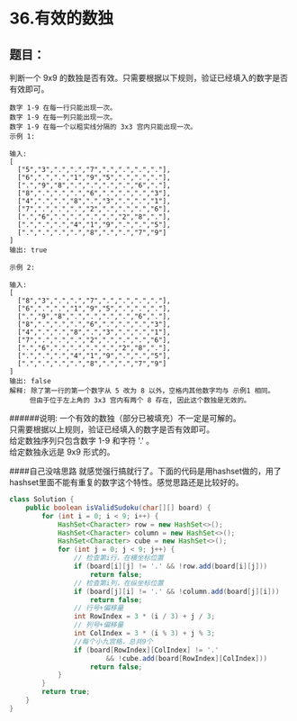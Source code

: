 # 36.有效的数独

## 题目：
判断一个 9x9 的数独是否有效。只需要根据以下规则，验证已经填入的数字是否有效即可。

    数字 1-9 在每一行只能出现一次。
    数字 1-9 在每一列只能出现一次。
    数字 1-9 在每一个以粗实线分隔的 3x3 宫内只能出现一次。
    示例 1:

    输入:
    [
      ["5","3",".",".","7",".",".",".","."],
      ["6",".",".","1","9","5",".",".","."],
      [".","9","8",".",".",".",".","6","."],
      ["8",".",".",".","6",".",".",".","3"],
      ["4",".",".","8",".","3",".",".","1"],
      ["7",".",".",".","2",".",".",".","6"],
      [".","6",".",".",".",".","2","8","."],
      [".",".",".","4","1","9",".",".","5"],
      [".",".",".",".","8",".",".","7","9"]
    ]
    输出: true

    示例 2:

    输入:
    [
      ["8","3",".",".","7",".",".",".","."],
      ["6",".",".","1","9","5",".",".","."],
      [".","9","8",".",".",".",".","6","."],
      ["8",".",".",".","6",".",".",".","3"],
      ["4",".",".","8",".","3",".",".","1"],
      ["7",".",".",".","2",".",".",".","6"],
      [".","6",".",".",".",".","2","8","."],
      [".",".",".","4","1","9",".",".","5"],
      [".",".",".",".","8",".",".","7","9"]
    ]
    输出: false
    解释: 除了第一行的第一个数字从 5 改为 8 以外，空格内其他数字均与 示例1 相同。
         但由于位于左上角的 3x3 宫内有两个 8 存在, 因此这个数独是无效的。

######说明:
一个有效的数独（部分已被填充）不一定是可解的。  
只需要根据以上规则，验证已经填入的数字是否有效即可。  
给定数独序列只包含数字 1-9 和字符 '.' 。  
给定数独永远是 9x9 形式的。  


####自己没啥思路  就感觉强行搞就行了。下面的代码是用hashset做的，用了hashset里面不能有重复的数字这个特性。感觉思路还是比较好的。

```java
class Solution {
    public boolean isValidSudoku(char[][] board) {
        for (int i = 0; i < 9; i++) {
			HashSet<Character> row = new HashSet<>();
			HashSet<Character> column = new HashSet<>();
			HashSet<Character> cube = new HashSet<>();
			for (int j = 0; j < 9; j++) {
				// 检查第i行，在横坐标位置
				if (board[i][j] != '.' && !row.add(board[i][j]))
					return false;
				// 检查第i列，在纵坐标位置
				if (board[j][i] != '.' && !column.add(board[j][i]))
					return false;
				// 行号+偏移量
				int RowIndex = 3 * (i / 3) + j / 3;
				// 列号+偏移量
				int ColIndex = 3 * (i % 3) + j % 3;
				//每个小九宫格，总共9个
				if (board[RowIndex][ColIndex] != '.'
						&& !cube.add(board[RowIndex][ColIndex]))
					return false;
			}
		}
		return true;
    }
}
```
